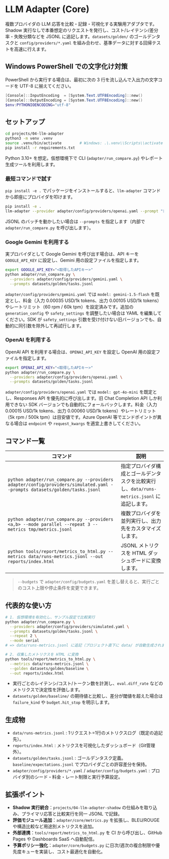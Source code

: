 # LLM Adapter (Core)

複数プロバイダの LLM 応答を比較・記録・可視化する実験用アダプタです。Shadow 実行なしで本番想定のリクエストを発行し、コスト/レイテンシ/差分率・失敗分類などを JSONL に追記します。`datasets/golden/` のゴールデンタスクと `config/providers/*.yaml` を組み合わせ、基準データに対する回帰テストを高速に行えます。

## Windows PowerShell での文字化け対策

PowerShell から実行する場合は、最初に次の 3 行を流し込んで入出力の文字コードを UTF-8 に揃えてください。

```powershell
[Console]::InputEncoding  = [System.Text.UTF8Encoding]::new()
[Console]::OutputEncoding = [System.Text.UTF8Encoding]::new()
$env:PYTHONIOENCODING="utf-8"
```

## セットアップ

```bash
cd projects/04-llm-adapter
python3 -m venv .venv
source .venv/bin/activate        # Windows: .\.venv\\Scripts\\activate
pip install -r requirements.txt
```

Python 3.10+ を想定。仮想環境下で CLI (`adapter/run_compare.py`) やレポート生成ツールを利用します。

### 最短コマンドで試す

`pip install -e .` でパッケージをインストールすると、`llm-adapter` コマンドから即座にプロバイダを叩けます。

```bash
pip install -e .
llm-adapter --provider adapter/config/providers/openai.yaml --prompt "日本語で1行、自己紹介して"
```

JSONL のバッチを動かしたい場合は `--prompts` を指定します（内部で `adapter/run_compare.py` を呼び出します）。

### Google Gemini を利用する


実プロバイダとして Google Gemini を呼び出す場合は、API キーを `GOOGLE_API_KEY` に設定し、Gemini 用の設定ファイルを指定します。

```bash
export GOOGLE_API_KEY="<取得したAPIキー>"
python adapter/run_compare.py \
  --providers adapter/config/providers/gemini.yaml \
  --prompts datasets/golden/tasks.jsonl
```

`adapter/config/providers/gemini.yaml` では `model: gemini-1.5-flash` を既定とし、料金（入力 0.00035 USD/1k tokens、出力 0.00105 USD/1k tokens）やレートリミット（60 rpm / 60k tpm）を設定済みです。追加の `generation_config` や `safety_settings` を調整したい場合は YAML を編集してください。SDK が `safety_settings` 引数を受け付けない旧バージョンでも、自動的に同引数を除外して再試行します。

### OpenAI を利用する

OpenAI API を利用する場合は、`OPENAI_API_KEY` を設定し OpenAI 用の設定ファイルを指定します。

```bash
export OPENAI_API_KEY="<取得したAPIキー>"
python adapter/run_compare.py \
  --providers adapter/config/providers/openai.yaml \
  --prompts datasets/golden/tasks.jsonl
```

`adapter/config/providers/openai.yaml` では `model: gpt-4o-mini` を既定とし、Responses API を優先的に呼び出します。旧 Chat Completion API しか利用できない SDK バージョンでも自動的にフォールバックします。料金（入力 0.00015 USD/1k tokens、出力 0.00060 USD/1k tokens）やレートリミット（5k rpm / 500k tpm）は目安値です。Azure OpenAI 等でエンドポイントが異なる場合は `endpoint` や `request_kwargs` を適宜上書きしてください。

## コマンド一覧

| コマンド | 説明 |
| --- | --- |
| `python adapter/run_compare.py --providers adapter/config/providers/simulated.yaml --prompts datasets/golden/tasks.jsonl` | 指定プロバイダ構成とゴールデンタスクを比較実行し、`data/runs-metrics.jsonl` に追記します。 |
| `python adapter/run_compare.py --providers <a,b> --mode parallel --repeat 3 --metrics tmp/metrics.jsonl` | 複数プロバイダを並列実行し、出力先をカスタマイズします。 |
| `python tools/report/metrics_to_html.py --metrics data/runs-metrics.jsonl --out reports/index.html` | JSONL メトリクスを HTML ダッシュボードに変換します。 |

> `--budgets` で `adapter/config/budgets.yaml` を差し替えると、実行ごとのコスト上限や停止条件を変更できます。

## 代表的な使い方

```bash
# 1. 仮想環境を有効化し、サンプル設定で比較実行
python adapter/run_compare.py \
  --providers adapter/config/providers/simulated.yaml \
  --prompts datasets/golden/tasks.jsonl \
  --repeat 2 \
  --mode serial
# => data/runs-metrics.jsonl に追記（プロジェクト直下に data/ が自動生成されます）

# 2. 収集したメトリクスを HTML に変換
python tools/report/metrics_to_html.py \
  --metrics data/runs-metrics.jsonl \
  --golden datasets/golden/baseline \
  --out reports/index.html
```

- 実行ごとのレイテンシ/コスト/トークン数を計測し、`eval.diff_rate` などのメトリクスで決定性を評価します。
- `datasets/golden/baseline/` の期待値と比較し、差分が閾値を超えた場合は `failure_kind` や `budget.hit_stop` を明示します。

## 生成物

- `data/runs-metrics.jsonl` : 1リクエスト=1行のメトリクスログ（既定の追記先）。
- `reports/index.html` : メトリクスを可視化したダッシュボード（Git管理外）。
- `datasets/golden/tasks.jsonl` : ゴールデンタスク定義。`baseline/expectations.jsonl` でプロバイダごとの許容差分を保持。
- `adapter/config/providers/*.yaml` / `adapter/config/budgets.yaml` : プロバイダ別のシード・料金・レート制限と実行予算設定。

## 拡張ポイント

- **Shadow 実行統合**：`projects/04-llm-adapter-shadow` の仕組みを取り込み、プライマリ応答と比較実行を同一 JSONL で記録。
- **評価モジュール追加**：`adapter/core/metrics.py` を拡張し、BLEU/ROUGE や構造比較など用途別メトリクスを追加。
- **外部連携**：`tools/report/metrics_to_html.py` を CI から呼び出し、GitHub Pages や Dashboards SaaS へ自動配信。
- **予算ポリシー強化**：`adapter/core/budgets.py` に日次/週次の複合制限や優先度キューを実装し、コスト最適化を自動化。

